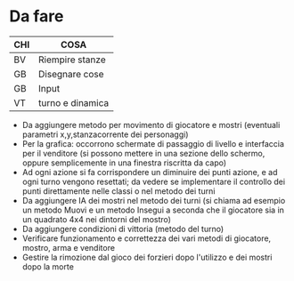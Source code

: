 # Da fare

| CHI | COSA            |
| --- | ---             |
| BV | Riempire stanze  |
| GB | Disegnare cose   |
| GB | Input            |
| VT | turno e dinamica |


+ Da aggiungere metodo per movimento di giocatore e mostri (eventuali parametri x,y,stanzacorrente dei personaggi)
+ Per la grafica: occorrono schermate di passaggio di livello e interfaccia per il venditore (si possono mettere in una sezione dello schermo, oppure semplicemente in una finestra riscritta da capo)
+ Ad ogni azione si fa corrispondere un diminuire dei punti azione, e ad ogni turno vengono resettati; da vedere se implementare il controllo dei punti direttamente nelle classi o nel metodo dei turni
+ Da aggiungere IA dei mostri nel metodo dei turni (si chiama ad esempio un metodo Muovi e un metodo Insegui a seconda che il giocatore sia in un quadrato 4x4 nei dintorni del mostro)
+ Da aggiungere condizioni di vittoria (metodo del turno)
+ Verificare funzionamento e correttezza dei vari metodi di giocatore, mostro, arma e venditore
+ Gestire la rimozione dal gioco dei forzieri dopo l'utilizzo e dei mostri dopo la morte

